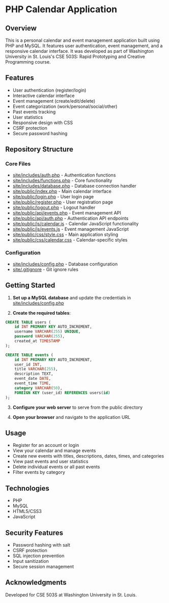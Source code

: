 # PHP Calendar Application

## Overview

This is a personal calendar and event management application built using PHP and MySQL. It features user authentication, event management, and a responsive calendar interface. It was developed as part of Washington University in St. Louis's CSE 503S: Rapid Prototyping and Creative Programming course.

## Features

- User authentication (register/login)
- Interactive calendar interface
- Event management (create/edit/delete)
- Event categorization (work/personal/social/other)
- Past events tracking
- User statistics
- Responsive design with CSS
- CSRF protection
- Secure password hashing

## Repository Structure

### Core Files
- [site/includes/auth.php](site/includes/auth.php) - Authentication functions
- [site/includes/functions.php](site/includes/functions.php) - Core functionality
- [site/includes/database.php](site/includes/database.php) - Database connection handler
- [site/public/index.php](site/public/index.php) - Main calendar interface
- [site/public/login.php](site/public/login.php) - User login page
- [site/public/register.php](site/public/register.php) - User registration page
- [site/public/logout.php](site/public/logout.php) - Logout handler
- [site/public/api/events.php](site/public/api/events.php) - Event management API
- [site/public/api/auth.php](site/public/api/auth.php) - Authentication API endpoints
- [site/public/js/calendar.js](site/public/js/calendar.js) - Calendar JavaScript functionality
- [site/public/js/events.js](site/public/js/events.js) - Event management JavaScript
- [site/public/css/style.css](site/public/css/style.css) - Main application styling
- [site/public/css/calendar.css](site/public/css/calendar.css) - Calendar-specific styles

### Configuration
- [site/includes/config.php](site/includes/config.php) - Database configuration
- [site/.gitignore](site/.gitignore) - Git ignore rules

## Getting Started

1. **Set up a MySQL database** and update the credentials in [site/includes/config.php](site/includes/config.php)

2. **Create the required tables**:
```sql
CREATE TABLE users (
    id INT PRIMARY KEY AUTO_INCREMENT,
    username VARCHAR(255) UNIQUE,
    password VARCHAR(255),
    created_at TIMESTAMP
);

CREATE TABLE events (
    id INT PRIMARY KEY AUTO_INCREMENT,
    user_id INT,
    title VARCHAR(255),
    description TEXT,
    event_date DATE,
    event_time TIME,
    category VARCHAR(50),
    FOREIGN KEY (user_id) REFERENCES users(id)
);
```

3. **Configure your web server** to serve from the public directory

4. **Open your browser** and navigate to the application URL

## Usage

- Register for an account or login
- View your calendar and manage events
- Create new events with titles, descriptions, dates, times, and categories
- View past events and user statistics
- Delete individual events or all past events
- Filter events by category

## Technologies

- PHP
- MySQL
- HTML5/CSS3
- JavaScript

## Security Features

- Password hashing with salt
- CSRF protection
- SQL injection prevention
- Input sanitization
- Secure session management

## Acknowledgments

Developed for CSE 503S at Washington University in St. Louis.